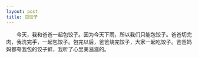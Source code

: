```yaml
---
layout: post
title: 包饺子
---
```



　　今天，我和爸爸一起包饺子。因为今天下雨，所以我们只能包饺子。爸爸切完肉，我洗完手，一起包饺子。包完以后，爸爸烧完饺子，大家一起吃饺子。爸爸妈妈都夸我包的饺子鲜，我听了心里美滋滋的。  